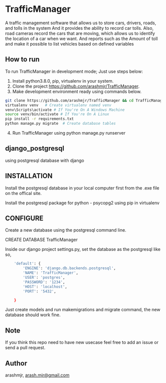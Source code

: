 # TrafficManager
A traffic management software that allows us to store cars, drivers, roads, and tolls in the system
And it provides the ability to record car tolls. Also, road cameras record the cars that are moving, which allows us to identify the location of a car when we want.
And reports such as the Amount of toll and make it possible to list vehicles based on defined variables

## How to run
To run TrafficManager in development mode; Just use steps below:
1. Install python3.8.0, pip, virtualenv in your system.
2. Clone the project https://github.com/arashmjr/TrafficManager.
3. Make development environment ready using commands below.

```bash
git clone https://github.com/arashmjr/TrafficManager && cd TrafficManager
virtualenv venv   # Create virtualenv named venv
venv\Scripts\activate # If You're On A Windows Machine
source venv/bin/activate # If You're On A Linux
pip install -r requirements.txt
python manage.py migrate  # Create database tables
```
4. Run TrafficManager using python manage.py runserver

## django_postgresql
using postgresql database with django
## INSTALLATION
Install the postgresql database in your local computer first from the .exe file on the offical site.

Install the postgresql package for python - psycopg2 using pip in virtualenv
## CONFIGURE

Create a new database using the postgresql command line.

CREATE DATABASE TrafficManager

Inside our django project settings.py, set the database as the postgresql like so,
```bash
    'default': {
        'ENGINE': 'django.db.backends.postgresql',
        'NAME': 'TrafficManager',
        'USER': 'postgres',
        'PASSWORD': '1234',
        'HOST': 'localhost',
        'PORT': '5432',

    }
```
Just create models and run makemigrations and migrate command, the new database should work fine.

## Note 
If you think this repo need to have new usecase feel free to add an issue or send a pull request.

## Author
arashmjr, arash.mjr@gmail.com



